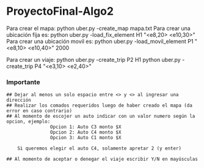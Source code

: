 # ProyectoFinal-Algo2
Para crear el mapa: python uber.py -create_map mapa.txt
Para crear una ubicación fija es: python uber.py -load_fix_element H1 "<e8,20> <e10,30>"
Para crear una ubicación movil es: python uber.py -load_movil_element P1 "<e8,10> <e10,40>" 2000

Para crear un viaje: python uber.py -create_trip P2 H1
                                  python uber.py -create_trip P4 "<e3,10> <e2,40>"

### Importante 
    ## Dejar al menos un solo espacio entre <> y <> al ingresar una dirección
    ## Realizar los comados requeridos luego de haber creado el mapa (da error en caso contrario)
    ## Al momento de escojer un auto indicar con un valor numero según la opcion, ejemplo: 
                    Opcion 1: Auto C3 monto $X  
                    Opcion 2: Auto C4 monto $X
                    Opcion 3: Auto C1 monto $X

        Si queremos elegir el auto C4, solamente apretar 2 (y enter)

    ## Al momento de aceptar o denegar el viaje escribir Y/N en mayúsculas